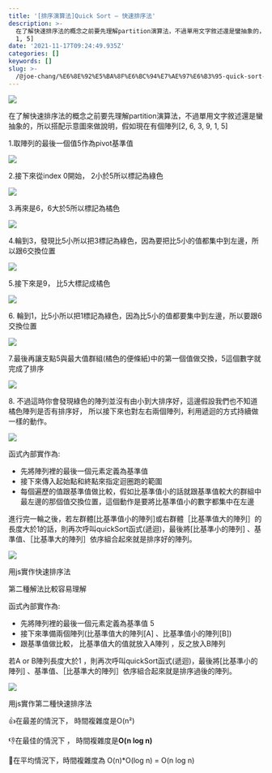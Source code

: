 ```yaml
---
title: '[排序演算法]Quick Sort — 快速排序法'
description: >-
  在了解快速排序法的概念之前要先理解partition演算法，不過單用文字敘述還是蠻抽象的，所以搭配示意圖來做說明，假如現在有個陣列[2, 6, 3, 9,
  1, 5]
date: '2021-11-17T09:24:49.935Z'
categories: []
keywords: []
slug: >-
  /@joe-chang/%E6%8E%92%E5%BA%8F%E6%BC%94%E7%AE%97%E6%B3%95-quick-sort-%E5%BF%AB%E9%80%9F%E6%8E%92%E5%BA%8F%E6%B3%95-2dee83ce97a7
---
```


![](/Users/joectchang_mac/Downloads/medium-export-a/fail/md_1697158079610/img/1__NtPpL2tOkxZrMgr753b0FQ.jpeg)

在了解快速排序法的概念之前要先理解partition演算法，不過單用文字敘述還是蠻抽象的，所以搭配示意圖來做說明，假如現在有個陣列\[2, 6, 3, 9, 1, 5\]

1.取陣列的最後一個值5作為pivot基準值

![](/Users/joectchang_mac/Downloads/medium-export-a/fail/md_1697158079610/img/1__22nlMmq9L28GbHpyNDGV3g.png)

2.接下來從index 0開始， 2小於5所以標記為綠色

![](/Users/joectchang_mac/Downloads/medium-export-a/fail/md_1697158079610/img/1__oZA15PuDgHrHqerqKAG2GA.png)

3.再來是6，6大於5所以標記為橘色

![](/Users/joectchang_mac/Downloads/medium-export-a/fail/md_1697158079610/img/1__xCXOR__LqThX2Aa__6uBc63Q.png)

4.輪到3，發現比5小所以把3標記為綠色，因為要把比5小的值都集中到左邊，所以跟6交換位置

![](/Users/joectchang_mac/Downloads/medium-export-a/fail/md_1697158079610/img/1__khmDqk3tN__UPn8u__4TDksQ.png)

5.接下來是9， 比5大標記成橘色

![](/Users/joectchang_mac/Downloads/medium-export-a/fail/md_1697158079610/img/1__lJILZJyxBvHRG4XYgrOO8Q.png)

6\. 輪到1，比5小所以把1標記為綠色，因為比5小的值都要集中到左邊，所以要跟6交換位置

![](/Users/joectchang_mac/Downloads/medium-export-a/fail/md_1697158079610/img/1__JOPMZMKBY42rQHPm2v3fsw.png)

7.最後再讓支點5與最大值群組(橘色的便條紙)中的第一個值做交換，5這個數字就完成了排序

![](/Users/joectchang_mac/Downloads/medium-export-a/fail/md_1697158079610/img/1__cIV2bEP__COrABnA3fe0NPg.png)

8\. 不過這時你會發現綠色的陣列並沒有由小到大排序好，這邊假設我們也不知道橘色陣列是否有排序好， 所以接下來也對左右兩個陣列，利用遞迴的方式持續做一樣的動作。

![](/Users/joectchang_mac/Downloads/medium-export-a/fail/md_1697158079610/img/1__T8rEDRvLLSdk6VZBWPDDDA.png)

函式內部實作為:

*   先將陣列裡的最後一個元素定義為基準值
*   接下來傳入起始點和終點來指定迴圈跑的範圍
*   每個遍歷的值跟基準值做比較，假如比基準值小的話就跟基準值較大的群組中最左邊的那個值交換位置，這個動作是要將比基準值小的數字都集中在左邊

進行完一輪之後，若左群體\[比基準值小的陣列\]或右群體［比基準值大的陣列］的長度大於1的話，則再次呼叫quickSort函式(遞迴)，最後將\[比基準小的陣列\] 、基準值、［比基準大的陣列］依序組合起來就是排序好的陣列。

![](/Users/joectchang_mac/Downloads/medium-export-a/fail/md_1697158079610/img/1__vOIXAQAk5pDLDqz7__47zvQ.png)

用js實作快速排序法

第二種解法比較容易理解

函式內部實作為:

*   先將陣列裡的最後一個元素定義為基準值 5
*   接下來準備兩個陣列(比基準值大的陣列\[A\] 、比基準值小的陣列\[B\])
*   跟基準值做比較， 比基準值大的值就放入A陣列 ，反之放入B陣列

若A or B陣列長度大於1 ，則再次呼叫quickSort函式(遞迴)，最後將\[比基準小的陣列\] 、基準值、［比基準大的陣列］依序組合起來就是排序過後的陣列。

![](/Users/joectchang_mac/Downloads/medium-export-a/fail/md_1697158079610/img/1__pyTGPcNZC6sAEAiP__pxBPw.png)

用js實作第二種快速排序法

👍在最差的情況下， 時間複雜度是O(n²)

👎在最佳的情況下 ， 時間複雜度是**O(n log n)**

🤚在平均情況下，時間複雜度為 O(n)\*O(log n) = O(n log n)